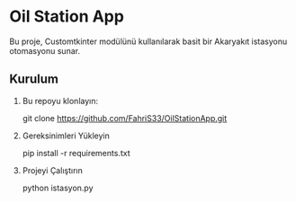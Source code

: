 # Oil Station App

Bu proje, Customtkinter modülünü kullanılarak basit bir Akaryakıt istasyonu otomasyonu sunar.

## Kurulum

1. Bu repoyu klonlayın:
   
   git clone https://github.com/FahriS33/OilStationApp.git

2. Gereksinimleri Yükleyin

   pip install -r requirements.txt

3. Projeyi Çalıştırın 

   python istasyon.py
